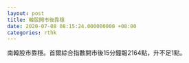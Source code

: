 ```yaml
---
layout: post
title: 韓股開市後靠穩
date: 2020-07-08 08:15:24.000000000 +08:00
categories: rthk
---
```


南韓股市靠穩。首爾綜合指數開市後15分鐘報2164點，升不足1點。
